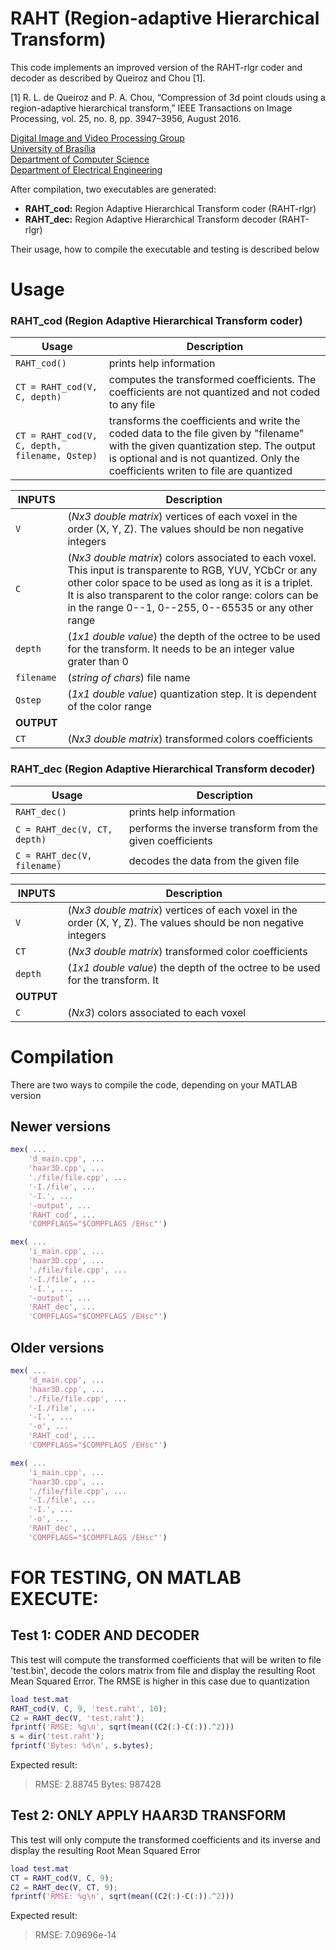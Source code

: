 # RAHT (Region-adaptive Hierarchical Transform)
This code implements an improved version of the RAHT-rlgr coder and decoder as described by Queiroz and Chou [1].

[1] R. L. de Queiroz and P. A. Chou, “Compression of 3d point clouds using a region-adaptive hierarchical transform,” IEEE Transactions on Image Processing, vol. 25, no. 8, pp. 3947–3956, August 2016.

<a href="http://divp.org">Digital Image and Video Processing Group</a><br>
<a href="http://unb.br">University of Brasília</a><br>
<a href="http://cic.unb.br">Department of Computer Science</a><br>
<a href="http://www.ene.unb.br/">Department of Electrical Engineering</a><br>

After compilation, two executables are generated:
  * **RAHT_cod:**    Region Adaptive Hierarchical Transform coder (RAHT-rlgr)
  * **RAHT_dec:**    Region Adaptive Hierarchical Transform decoder (RAHT-rlgr)

Their usage, how to compile the executable and testing is described below

# Usage
### RAHT_cod (Region Adaptive Hierarchical Transform coder)

**Usage**    | **Description**
------------ | -------------
```RAHT_cod()```                 | prints help information
```CT = RAHT_cod(V, C, depth)``` | computes the transformed coefficients. The coefficients are not quantized and not coded to any file
```CT = RAHT_cod(V, C, depth, filename, Qstep)``` | transforms the coefficients and write the coded data to the file given by "filename" with the given quantization step. The output is optional and is not quantized. Only the coefficients writen to file are quantized

**INPUTS**     | **Description**
-------------- | -------------
```V```        | (*Nx3 double matrix*) vertices of each voxel in the order (X, Y, Z). The values should be non negative integers
```C```        | (*Nx3 double matrix*) colors associated to each voxel. This input is transparente to RGB, YUV, YCbCr or any other color space to be used as long as it is a triplet. It is also transparent to the color range: colors can be in the range 0--1, 0--255, 0--65535 or any other range
```depth```    | (*1x1 double value*) the depth of the octree to be used for the transform. It needs to be an integer value grater than 0
```filename``` | (*string of chars*) file name
```Qstep```    | (*1x1 double value*) quantization step. It is dependent of the color range
**OUTPUT**   | 
```CT``` | (*Nx3 double matrix*) transformed colors coefficients

### RAHT_dec (Region Adaptive Hierarchical Transform decoder)

**Usage**    | **Description**
------------ | -------------
```RAHT_dec()```                 | prints help information
```C = RAHT_dec(V, CT, depth)``` | performs the inverse transform from the given coefficients
```C = RAHT_dec(V, filename)```  | decodes the data from the given file

**INPUTS**   | **Description**
------------ | -------------
```V```     | (*Nx3 double matrix*) vertices of each voxel in the order (X, Y, Z). The values should be non negative integers
```CT```    | (*Nx3 double matrix*) transformed color coefficients
```depth``` | (*1x1 double value*) the depth of the octree to be used for the transform. It
**OUTPUT** | 
```C```     | (*Nx3*) colors associated to each voxel

# Compilation
There are two ways to compile the code, depending on your MATLAB version

## Newer versions
```matlab
mex( ...
    'd_main.cpp', ...
    'haar3D.cpp', ...
    './file/file.cpp', ...
    '-I./file', ...
    '-I.', ...
    '-output', ...
    'RAHT_cod', ...
    'COMPFLAGS="$COMPFLAGS /EHsc"')

mex( ...
    'i_main.cpp', ...
    'haar3D.cpp', ...
    './file/file.cpp', ...
    '-I./file', ...
    '-I.', ...
    '-output', ...
    'RAHT_dec', ...
    'COMPFLAGS="$COMPFLAGS /EHsc"')
```

## Older versions
```matlab
mex( ...
    'd_main.cpp', ...
    'haar3D.cpp', ...
    './file/file.cpp', ...
    '-I./file', ...
    '-I.', ...
    '-o', ...
    'RAHT_cod', ...
    'COMPFLAGS="$COMPFLAGS /EHsc"')

mex( ...
    'i_main.cpp', ...
    'haar3D.cpp', ...
    './file/file.cpp', ...
    '-I./file', ...
    '-I.', ...
    '-o', ...
    'RAHT_dec', ...
    'COMPFLAGS="$COMPFLAGS /EHsc"')
```
    
# FOR TESTING, ON MATLAB EXECUTE:
## Test 1: CODER AND DECODER
This test will compute the transformed coefficients that will be writen to file 'test.bin', decode the colors matrix from file and display the resulting Root Mean Squared Error. The RMSE is higher in this case due to quantization

```matlab
load test.mat
RAHT_cod(V, C, 9, 'test.raht', 10);
C2 = RAHT_dec(V, 'test.raht');
fprintf('RMSE: %g\n', sqrt(mean((C2(:)-C(:)).^2)))
s = dir('test.raht');
fprintf('Bytes: %d\n', s.bytes);
```
Expected result:
> RMSE: 2.88745
> Bytes: 987428

## Test 2: ONLY APPLY HAAR3D TRANSFORM
This test will only compute the transformed coefficients and its inverse and display the resulting Root Mean Squared Error

```matlab
load test.mat
CT = RAHT_cod(V, C, 9);
C2 = RAHT_dec(V, CT, 9);
fprintf('RMSE: %g\n', sqrt(mean((C2(:)-C(:)).^2)))
```
Expected result:
> RMSE: 7.09696e-14
